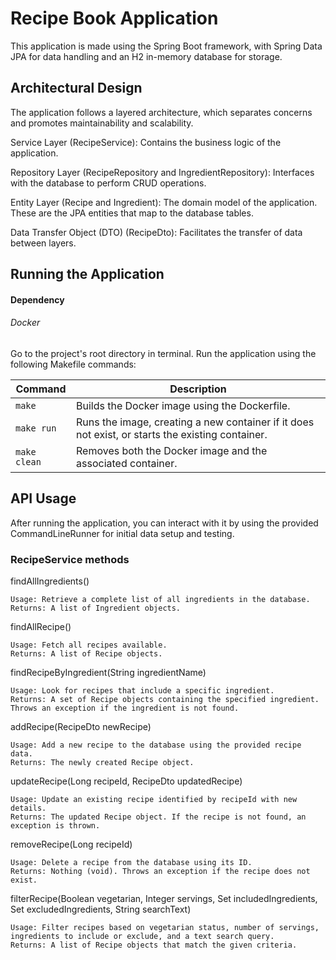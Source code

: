 # Recipe Book Application
This application is made using the Spring Boot framework, with Spring Data JPA for data handling and an H2 in-memory database for storage.

## Architectural Design
The application follows a layered architecture, which separates concerns and promotes maintainability and scalability.

Service Layer (RecipeService): Contains the business logic of the application.

Repository Layer (RecipeRepository and IngredientRepository): Interfaces with the database to perform CRUD operations.

Entity Layer (Recipe and Ingredient): The domain model of the application. These are the JPA entities that map to the database tables.

Data Transfer Object (DTO) (RecipeDto): Facilitates the transfer of data between layers.

## Running the Application
#### Dependency
###### Docker
Go to the project's root directory in terminal.
Run the application using the following Makefile commands:

| Command     | Description |
|-------------|-------------|
| `make`      | Builds the Docker image using the Dockerfile. |
| `make run`  | Runs the image, creating a new container if it does not exist, or starts the existing container. |
| `make clean`| Removes both the Docker image and the associated container. |

## API Usage
After running the application, you can interact with it by using the provided CommandLineRunner for initial data setup and testing.

### RecipeService methods
findAllIngredients()

    Usage: Retrieve a complete list of all ingredients in the database.
    Returns: A list of Ingredient objects.

findAllRecipe()

    Usage: Fetch all recipes available.
    Returns: A list of Recipe objects.

findRecipeByIngredient(String ingredientName)

    Usage: Look for recipes that include a specific ingredient.
    Returns: A set of Recipe objects containing the specified ingredient. Throws an exception if the ingredient is not found.

addRecipe(RecipeDto newRecipe)

    Usage: Add a new recipe to the database using the provided recipe data.
    Returns: The newly created Recipe object.

updateRecipe(Long recipeId, RecipeDto updatedRecipe)

    Usage: Update an existing recipe identified by recipeId with new details.
    Returns: The updated Recipe object. If the recipe is not found, an exception is thrown.

removeRecipe(Long recipeId)

    Usage: Delete a recipe from the database using its ID.
    Returns: Nothing (void). Throws an exception if the recipe does not exist.

filterRecipe(Boolean vegetarian, Integer servings, Set<String> includedIngredients, Set<String> excludedIngredients, String searchText)

    Usage: Filter recipes based on vegetarian status, number of servings, ingredients to include or exclude, and a text search query.
    Returns: A list of Recipe objects that match the given criteria.
